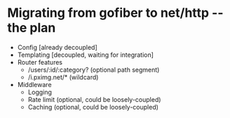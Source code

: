 # Migrating from gofiber to net/http -- the plan

- Config [already decoupled]
- Templating [decoupled, waiting for integration]
- Router 
  features
    - /users/:id/:category? (optional path segment)
    - /i.pximg.net/* (wildcard)
- Middleware
  - Logging
  - Rate limit (optional, could be loosely-coupled)
  - Caching (optional, could be loosely-coupled)
